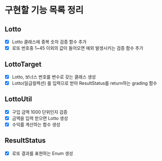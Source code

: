 # 구현할 기능 목록 정리

## Lotto

- [X] Lotto 클래스에 중복 숫자 검증 함수 추가
- [X] 로또 번호중 1~45 이외의 값이 들어오면 예외 발생시키는 검증 함수 추가

## LottoTarget

- [X] Lotto, 보너스 번호를 변수로 갖는 클래스 생성
- [X] Lotto(일급컬렉션) 를 입력으로 받아 ResultStatus를 return하는 grading 함수

## LottoUtil

- [X] 구입 금액 1000 단위인지 검증
- [X] 금액을 입력 받으면 Lotto 생성
- [X] 수익률 계산하는 함수 생성

## ResultStatus

- [X] 로또 결과를 표현하는 Enum 생성